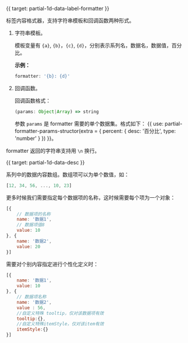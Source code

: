 {{ target: partial-1d-data-label-formatter }}

标签内容格式器，支持字符串模板和回调函数两种形式。
1. 字符串模板。

    模板变量有 `{a}`, `{b}`，`{c}`, `{d}`，分别表示系列名，数据名，数据值，百分比。

    **示例：**
    ```js
    formatter: '{b}: {d}'
    ```

2. 回调函数。

    回调函数格式：
    ```js
    (params: Object|Array) => string
    ```
    参数 `params` 是 formatter 需要的单个数据集。格式如下：
    {{ use: partial-formatter-params-structor(extra = {
        percent: {
            desc: '百分比',
            type: 'number'
        }
    }) }}。

formatter 返回的字符串支持用 `\n` 换行。



{{ target: partial-1d-data-desc }}

系列中的数据内容数组。数组项可以为单个数值，如：
```js
[12, 34, 56, ..., 10, 23]
```

更多时候我们需要指定每个数据项的名称，这时候需要每个项为一个对象：
```js
[{
    // 数据项的名称
    name: '数据1',
    // 数据项值8
    value: 10
}, {
    name: '数据2',
    value: 20
}]
```

需要对个别内容指定进行个性化定义时：

```js
[{
    name: '数据1',
    value: 10
}, {
    // 数据项名称
    name: '数据2',
    value : 56,
    //自定义特殊 tooltip，仅对该数据项有效
    tooltip:{},
    //自定义特殊itemStyle，仅对该item有效
    itemStyle:{}
}]
```